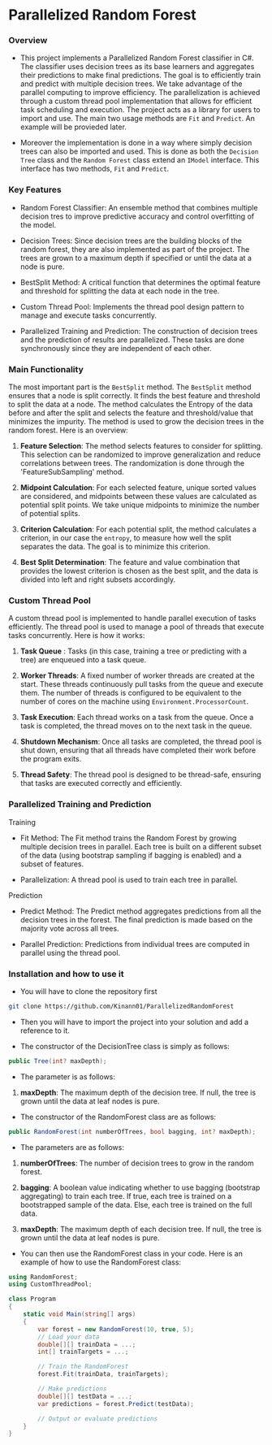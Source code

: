 # Parallelized Random Forest

### Overview

- This project implements a Parallelized Random Forest classifier in C#. The classifier uses decision trees as its base learners and aggregates their predictions to make final predictions. The goal is to efficiently train and predict with multiple decision trees. We take advantage of the parallel computing to improve efficiency. The parallelization is achieved through a custom thread pool implementation that allows for efficient task scheduling and execution. The project acts as a library for users to import and use. The main two usage methods are `Fit` and `Predict`. An example will be provieded later. 

- Moreover the implementation is done in a way where simply decision trees can also be imported and used. This is done as both the `Decision Tree` class and the `Random Forest` class extend an `IModel` interface. This interface has two methods, `Fit` and `Predict`.

### Key Features

- Random Forest Classifier: An ensemble method that combines multiple decision tres to improve predictive accuracy and control overfitting of the model.

- Decision Trees: Since decision trees are the building blocks of the random forest, they are also implemented as part of the project. The trees are grown to a maximum depth if specified or until the data at a node is pure.

- BestSplit Method: A critical function that determines the optimal feature and threshold for splitting the data at each node in the tree.

- Custom Thread Pool: Implements the thread pool design pattern to manage and execute tasks concurrently. 

- Parallelized Training and Prediction: The construction of decision trees and the prediction of results are parallelized. These tasks are done synchronously since they are independent of each other. 


### Main Functionality 

The most important part is the `BestSplit` method. The `BestSplit` method ensures that a node is split correctly. It finds the best feature and threshold to split the data at a node. The method calculates the Entropy of the data before and after the split and selects the feature and threshold/value that minimizes the impurity. The method is used to grow the decision trees in the random forest. Here is an overview:

1. **Feature Selection**: The method selects features to consider for splitting. This selection can be randomized to improve generalization and reduce correlations between trees. The randomization is done through the 'FeatureSubSampling' method. 

2. **Midpoint Calculation**: For each selected feature, unique sorted values are considered, and midpoints between these values are calculated as potential split points. We take unique midpoints to minimize the number of potential splits.

3. **Criterion Calculation**: For each potential split, the method calculates a criterion, in our case the `entropy`, to measure how well the split separates the data. The goal is to minimize this criterion.

4. **Best Split Determination**: The feature and value combination that provides the lowest criterion is chosen as the best split, and the data is divided into left and right subsets accordingly.

### Custom Thread Pool 

A custom thread pool is implemented to handle parallel execution of tasks efficiently. The thread pool is used to manage a pool of threads that execute tasks concurrently. Here is how it works: 

1. **Task Queue** : Tasks (in this case, training a tree or predicting with a tree) are enqueued into a task queue.

2. **Worker Threads**: A fixed number of worker threads are created at the start. These threads continuously pull tasks from the queue and execute them. The number of threads is configured to be equivalent to the number of cores on the machine using `Environment.ProcessorCount`.

3. **Task Execution**: Each thread works on a task from the queue. Once a task is completed, the thread moves on to the next task in the queue.

4. **Shutdown Mechanism**: Once all tasks are completed, the thread pool is shut down, ensuring that all threads have completed their work before the program exits.

5. **Thread Safety**: The thread pool is designed to be thread-safe, ensuring that tasks are executed correctly and efficiently.


### Parallelized Training and Prediction 


Training

- Fit Method: The Fit method trains the Random Forest by growing multiple decision trees in parallel. Each tree is built on a different subset of the data (using bootstrap sampling if bagging is enabled) and a subset of features.

- Parallelization: A thread pool is used to train each tree in parallel.

Prediction

- Predict Method: The Predict method aggregates predictions from all the decision trees in the forest. The final prediction is made based on the majority vote across all trees.

- Parallel Prediction: Predictions from individual trees are computed in parallel using the thread pool.

### Installation and how to use it 

- You will have to clone the repository first 

```bash
git clone https://github.com/Kinann01/ParallelizedRandomForest
```

- Then you will have to import the project into your solution and add a reference to it. 

- The constructor of the DecisionTree class is simply as follows:

```C#
public Tree(int? maxDepth);
```

- The parameter is as follows:

1. **maxDepth**: The maximum depth of the decision tree. If null, the tree is grown until the data at leaf nodes is pure.


- The constructor of the RandomForest class are as follows:

```C#
public RandomForest(int numberOfTrees, bool bagging, int? maxDepth); 
```

- The parameters are as follows:

1. **numberOfTrees**: The number of decision trees to grow in the random forest.

2. **bagging**: A boolean value indicating whether to use bagging (bootstrap aggregating) to train each tree. If true, each tree is trained on a bootstrapped sample of the data. Else, each tree is trained on the full data.

3. **maxDepth**: The maximum depth of each decision tree. If null, the tree is grown until the data at leaf nodes is pure.


- You can then use the RandomForest class in your code. Here is an example of how to use the RandomForest class:

```C#
using RandomForest;
using CustomThreadPool;

class Program
{
    static void Main(string[] args)
    {
        var forest = new RandomForest(10, true, 5);
        // Load your data
        double[][] trainData = ...;
        int[] trainTargets = ...;

        // Train the RandomForest
        forest.Fit(trainData, trainTargets);

        // Make predictions
        double[][] testData = ...;
        var predictions = forest.Predict(testData);

        // Output or evaluate predictions
    }
}
```